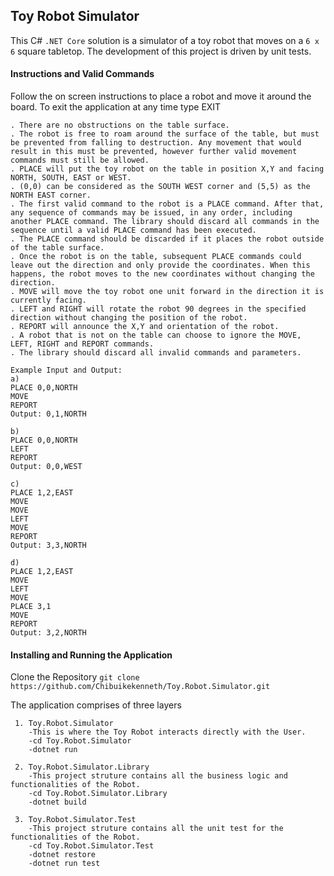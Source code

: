 ## Toy Robot Simulator
This C# `.NET Core` solution is a simulator of a toy robot that moves on a `6 x 6` square tabletop. The development of this project is driven by unit tests.

#### Instructions and Valid Commands
Follow the on screen instructions to place a robot and move it around the board. To exit the application at any time type EXIT 
```. The library allows for a simulation of a toy robot moving on a 6 x 6 square tabletop.
. There are no obstructions on the table surface.
. The robot is free to roam around the surface of the table, but must be prevented from falling to destruction. Any movement that would result in this must be prevented, however further valid movement commands must still be allowed.
. PLACE will put the toy robot on the table in position X,Y and facing NORTH, SOUTH, EAST or WEST.
. (0,0) can be considered as the SOUTH WEST corner and (5,5) as the NORTH EAST corner.
. The first valid command to the robot is a PLACE command. After that, any sequence of commands may be issued, in any order, including another PLACE command. The library should discard all commands in the sequence until a valid PLACE command has been executed.
. The PLACE command should be discarded if it places the robot outside of the table surface.
. Once the robot is on the table, subsequent PLACE commands could leave out the direction and only provide the coordinates. When this happens, the robot moves to the new coordinates without changing the direction.
. MOVE will move the toy robot one unit forward in the direction it is currently facing.
. LEFT and RIGHT will rotate the robot 90 degrees in the specified direction without changing the position of the robot.
. REPORT will announce the X,Y and orientation of the robot.
. A robot that is not on the table can choose to ignore the MOVE, LEFT, RIGHT and REPORT commands.
. The library should discard all invalid commands and parameters.

Example Input and Output:
a)
PLACE 0,0,NORTH
MOVE
REPORT
Output: 0,1,NORTH

b)
PLACE 0,0,NORTH
LEFT
REPORT
Output: 0,0,WEST

c)
PLACE 1,2,EAST
MOVE
MOVE
LEFT
MOVE
REPORT
Output: 3,3,NORTH

d)
PLACE 1,2,EAST
MOVE
LEFT
MOVE
PLACE 3,1
MOVE
REPORT
Output: 3,2,NORTH
```
#### Installing and Running the Application
Clone the Repository
`git clone https://github.com/Chibuikekenneth/Toy.Robot.Simulator.git `

The application comprises of three layers
```
 1. Toy.Robot.Simulator
    -This is where the Toy Robot interacts directly with the User.
    -cd Toy.Robot.Simulator
    -dotnet run
```
```
 2. Toy.Robot.Simulator.Library
    -This project struture contains all the business logic and functionalities of the Robot.
    -cd Toy.Robot.Simulator.Library
    -dotnet build
```
```
 3. Toy.Robot.Simulator.Test
    -This project struture contains all the unit test for the functionalities of the Robot.
    -cd Toy.Robot.Simulator.Test
    -dotnet restore
    -dotnet run test
``` 

